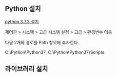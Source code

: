 ## Python 설치

[python 3.7.3 설치](https://www.python.org/ftp/python/3.7.3/python-3.7.3-amd64.exe)

제어판 > 시스템 > 고급 시스템 설정 > 고급 > 환경변수 이동

다음 2개의 경로를 Path 항목에 추가한다.

C:\Python\Python37;
C:\Python\Python37\Scripts

## 라이브러리 설치



